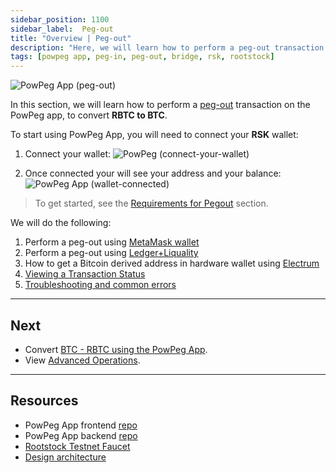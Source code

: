 ```yaml
---
sidebar_position: 1100
sidebar_label:  Peg-out
title: "Overview | Peg-out"
description: "Here, we will learn how to perform a peg-out transaction using the PowPeg App."
tags: [powpeg app, peg-in, peg-out, bridge, rsk, rootstock]
---
```


![PowPeg App (peg-out)](/img/resources/powpeg/pegout.gif)

In this section, we will learn how to perform a [peg-out](/resources/guides/powpeg/glossary/) transaction on the PowPeg app, to convert **RBTC to BTC**. 

To start using PowPeg App, you will need to connect your **RSK** wallet:

1. Connect your wallet:
![PowPeg (connect-your-wallet)](/img/resources/powpeg/connectyourwallet.png)

2. Once connected your will see your address and your balance:
![PowPeg App (wallet-connected)](/img/resources/powpeg/walletconnected.png)

> To get started, see the [Requirements for Pegout](/resources/guides/powpeg/prerequisites/) section.

We will do the following:

1. Perform a peg-out using [MetaMask wallet](/resources/guides/powpeg/pegout/metamask/)
2. Perform a peg-out using [Ledger+Liquality](/resources/guides/powpeg/pegout/ledger-liquality/)
3. How to get a Bitcoin derived address in hardware wallet using [Electrum](/resources/guides/powpeg/pegout/deriving-electrum)
4. [Viewing a Transaction Status](/resources/guides/powpeg/pegout/status)
5. [Troubleshooting and common errors](/resources/guides/powpeg/pegout/pegout-common-errors/)

----

## Next
* Convert [BTC - RBTC using the PowPeg App](/resources/guides/powpeg/pegin/).
* View [Advanced Operations](/resources/guides/powpeg/advanced-operations/).

----

## Resources
* PowPeg App frontend [repo](https://github.com/rsksmart/2wp-app)
* PowPeg App backend [repo](https://github.com/rsksmart/2wp-api)
* [Rootstock Testnet Faucet](https://faucet.rootstock.io/)
* [Design architecture](/resources/guides/powpeg/advanced-operations/design-architecture/)